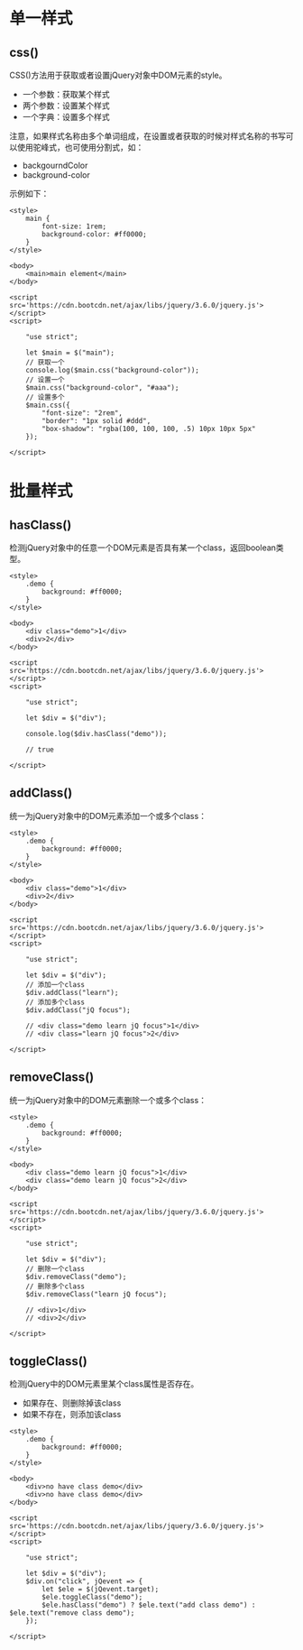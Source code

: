 # 单一样式

## css()

CSS()方法用于获取或者设置jQuery对象中DOM元素的style。

- 一个参数：获取某个样式
- 两个参数：设置某个样式
- 一个字典：设置多个样式

注意，如果样式名称由多个单词组成，在设置或者获取的时候对样式名称的书写可以使用驼峰式，也可使用分割式，如：

- backgourndColor
- background-color

示例如下：

```
<style>
    main {
        font-size: 1rem;
        background-color: #ff0000;
    }
</style>

<body>
    <main>main element</main>
</body>

<script src='https://cdn.bootcdn.net/ajax/libs/jquery/3.6.0/jquery.js'></script>
<script>

    "use strict";

    let $main = $("main");
    // 获取一个
    console.log($main.css("background-color"));
    // 设置一个
    $main.css("background-color", "#aaa");
    // 设置多个
    $main.css({
        "font-size": "2rem",
        "border": "1px solid #ddd",
        "box-shadow": "rgba(100, 100, 100, .5) 10px 10px 5px"
    });

</script>
```





# 批量样式

## hasClass()

检测jQuery对象中的任意一个DOM元素是否具有某一个class，返回boolean类型。

```
<style>
    .demo {
        background: #ff0000;
    }
</style>

<body>
    <div class="demo">1</div>
    <div>2</div>
</body>

<script src='https://cdn.bootcdn.net/ajax/libs/jquery/3.6.0/jquery.js'></script>
<script>

    "use strict";

    let $div = $("div");

    console.log($div.hasClass("demo"));

    // true

</script>
```



## addClass()

统一为jQuery对象中的DOM元素添加一个或多个class：

```
<style>
    .demo {
        background: #ff0000;
    }
</style>

<body>
    <div class="demo">1</div>
    <div>2</div>
</body>

<script src='https://cdn.bootcdn.net/ajax/libs/jquery/3.6.0/jquery.js'></script>
<script>

    "use strict";

    let $div = $("div");
    // 添加一个class
    $div.addClass("learn");
    // 添加多个class
    $div.addClass("jQ focus");

    // <div class="demo learn jQ focus">1</div>
    // <div class="learn jQ focus">2</div>

</script>
```



## removeClass()

统一为jQuery对象中的DOM元素删除一个或多个class：

```
<style>
    .demo {
        background: #ff0000;
    }
</style>

<body>
    <div class="demo learn jQ focus">1</div>
    <div class="demo learn jQ focus">2</div>
</body>

<script src='https://cdn.bootcdn.net/ajax/libs/jquery/3.6.0/jquery.js'></script>
<script>

    "use strict";

    let $div = $("div");
    // 删除一个class
    $div.removeClass("demo");
    // 删除多个class
    $div.removeClass("learn jQ focus");

    // <div>1</div>
    // <div>2</div>

</script>
```



## toggleClass()

检测jQuery中的DOM元素里某个class属性是否存在。

- 如果存在、则删除掉该class
- 如果不存在，则添加该class

```
<style>
    .demo {
        background: #ff0000;
    }
</style>

<body>
    <div>no have class demo</div>
    <div>no have class demo</div>
</body>

<script src='https://cdn.bootcdn.net/ajax/libs/jquery/3.6.0/jquery.js'></script>
<script>

    "use strict";

    let $div = $("div");
    $div.on("click", jQevent => {
        let $ele = $(jQevent.target);
        $ele.toggleClass("demo");
        $ele.hasClass("demo") ? $ele.text("add class demo") : $ele.text("remove class demo");
    });

</script>
```

